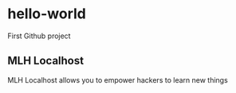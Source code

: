# hello-world
First Github project

## MLH Localhost
MLH Localhost allows you to empower hackers to learn new things